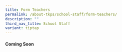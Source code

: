 ```yaml
---
title: Form Teachers
permalink: /about-tkps/school-staff/form-teachers/
description: ""
third_nav_title: School Staff
variant: tiptap
---
```

<h4>Coming Soon</h4>
<p></p>